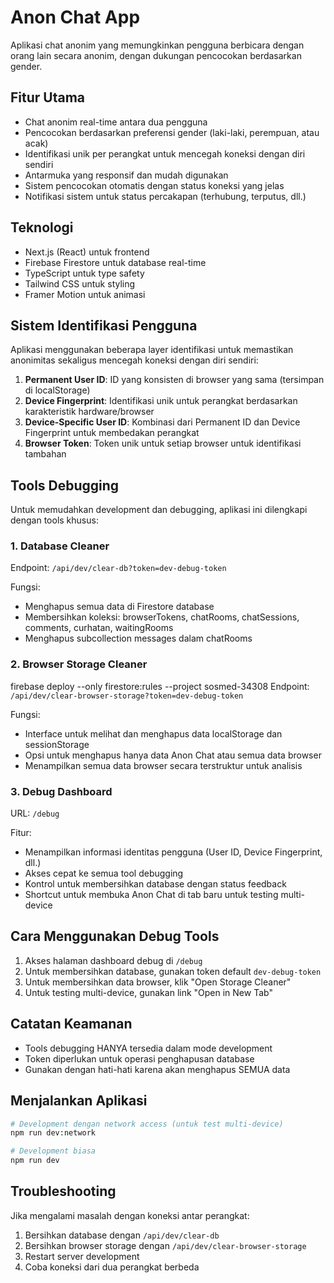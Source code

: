 # Anon Chat App

Aplikasi chat anonim yang memungkinkan pengguna berbicara dengan orang lain secara anonim, dengan dukungan pencocokan berdasarkan gender.

## Fitur Utama

- Chat anonim real-time antara dua pengguna
- Pencocokan berdasarkan preferensi gender (laki-laki, perempuan, atau acak)
- Identifikasi unik per perangkat untuk mencegah koneksi dengan diri sendiri
- Antarmuka yang responsif dan mudah digunakan
- Sistem pencocokan otomatis dengan status koneksi yang jelas
- Notifikasi sistem untuk status percakapan (terhubung, terputus, dll.)

## Teknologi

- Next.js (React) untuk frontend
- Firebase Firestore untuk database real-time
- TypeScript untuk type safety
- Tailwind CSS untuk styling
- Framer Motion untuk animasi

## Sistem Identifikasi Pengguna

Aplikasi menggunakan beberapa layer identifikasi untuk memastikan anonimitas sekaligus mencegah koneksi dengan diri sendiri:

1. **Permanent User ID**: ID yang konsisten di browser yang sama (tersimpan di localStorage)
2. **Device Fingerprint**: Identifikasi unik untuk perangkat berdasarkan karakteristik hardware/browser
3. **Device-Specific User ID**: Kombinasi dari Permanent ID dan Device Fingerprint untuk membedakan perangkat
4. **Browser Token**: Token unik untuk setiap browser untuk identifikasi tambahan

## Tools Debugging

Untuk memudahkan development dan debugging, aplikasi ini dilengkapi dengan tools khusus:

### 1. Database Cleaner

Endpoint: `/api/dev/clear-db?token=dev-debug-token`

Fungsi:
- Menghapus semua data di Firestore database
- Membersihkan koleksi: browserTokens, chatRooms, chatSessions, comments, curhatan, waitingRooms
- Menghapus subcollection messages dalam chatRooms

### 2. Browser Storage Cleaner
firebase deploy --only firestore:rules --project sosmed-34308
Endpoint: `/api/dev/clear-browser-storage?token=dev-debug-token`

Fungsi:
- Interface untuk melihat dan menghapus data localStorage dan sessionStorage
- Opsi untuk menghapus hanya data Anon Chat atau semua data browser
- Menampilkan semua data browser secara terstruktur untuk analisis

### 3. Debug Dashboard

URL: `/debug`

Fitur:
- Menampilkan informasi identitas pengguna (User ID, Device Fingerprint, dll.)
- Akses cepat ke semua tool debugging
- Kontrol untuk membersihkan database dengan status feedback
- Shortcut untuk membuka Anon Chat di tab baru untuk testing multi-device

## Cara Menggunakan Debug Tools

1. Akses halaman dashboard debug di `/debug`
2. Untuk membersihkan database, gunakan token default `dev-debug-token`
3. Untuk membersihkan data browser, klik "Open Storage Cleaner"
4. Untuk testing multi-device, gunakan link "Open in New Tab"

## Catatan Keamanan

- Tools debugging HANYA tersedia dalam mode development
- Token diperlukan untuk operasi penghapusan database 
- Gunakan dengan hati-hati karena akan menghapus SEMUA data

## Menjalankan Aplikasi

```bash
# Development dengan network access (untuk test multi-device)
npm run dev:network

# Development biasa
npm run dev
```

## Troubleshooting

Jika mengalami masalah dengan koneksi antar perangkat:
1. Bersihkan database dengan `/api/dev/clear-db`
2. Bersihkan browser storage dengan `/api/dev/clear-browser-storage`
3. Restart server development
4. Coba koneksi dari dua perangkat berbeda